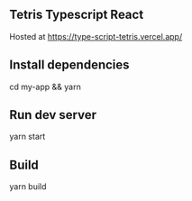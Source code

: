 ## Tetris Typescript React

Hosted at https://type-script-tetris.vercel.app/

## Install dependencies

cd my-app &&
yarn

## Run dev server

yarn start

## Build

yarn build
